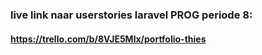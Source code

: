 ### live link naar userstories laravel PROG periode 8:

#### https://trello.com/b/8VJE5Mlx/portfolio-thies
